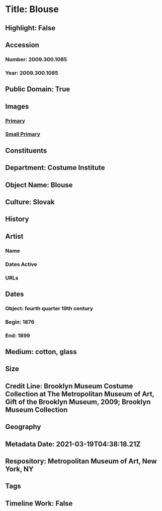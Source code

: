 # Title: Blouse
## Highlight: False
## Accession
### Number: 2009.300.1085
### Year: 2009.300.1085
## Public Domain: True
## Images
### [Primary](https://images.metmuseum.org/CRDImages/ci/original/CP697_CP4.jpg)
### [Small Primary](https://images.metmuseum.org/CRDImages/ci/web-large/CP697_CP4.jpg)
## Constituents
## Department: Costume Institute
## Object Name: Blouse
## Culture: Slovak
## History
## Artist
### Name
### Dates Active
### URLs
## Dates
### Object: fourth quarter 19th century
### Begin: 1876
### End: 1899
## Medium: cotton, glass
## Size
## Credit Line: Brooklyn Museum Costume Collection at The Metropolitan Museum of Art, Gift of the Brooklyn Museum, 2009; Brooklyn Museum Collection
## Geography
## Metadata Date: 2021-03-19T04:38:18.21Z
## Respository: Metropolitan Museum of Art, New York, NY
## Tags
## Timeline Work: False